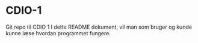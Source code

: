 # CDIO-1
Git repo til CDIO 1
I dette README dokument, vil man som bruger og kunde kunne læse hvordan programmet fungere.
